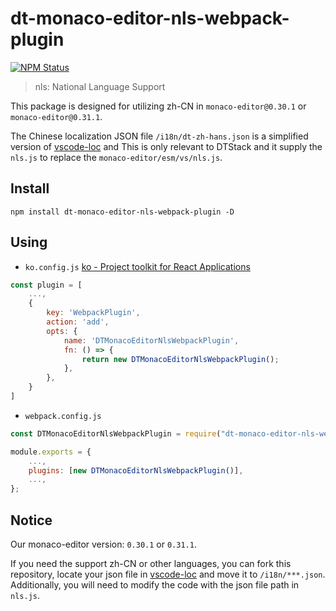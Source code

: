 # dt-monaco-editor-nls-webpack-plugin

<a href="https://www.npmjs.com/package/dt-monaco-editor-nls-webpack-plugin"><img alt="NPM Status" src="https://img.shields.io/npm/v/dt-monaco-editor-nls-webpack-plugin.svg?style=flat"></a>

> nls: National Language Support

This package is designed for utilizing zh-CN in `monaco-editor@0.30.1` or `monaco-editor@0.31.1`.

The Chinese localization JSON file `/i18n/dt-zh-hans.json` is a simplified version of [vscode-loc](https://github.com/microsoft/vscode-loc/blob/release/1.63.3/i18n/vscode-language-pack-zh-hans/translations/main.i18n.json)  and This is only relevant to DTStack and it supply the `nls.js` to replace the `monaco-editor/esm/vs/nls.js`.


## Install

`npm install dt-monaco-editor-nls-webpack-plugin -D`

## Using

-   `ko.config.js` [ko - Project toolkit for React Applications](https://github.com/DTStack/ko)

```js
const plugin = [
    ...,
    {
        key: 'WebpackPlugin',
        action: 'add',
        opts: {
            name: 'DTMonacoEditorNlsWebpackPlugin',
            fn: () => {
                return new DTMonacoEditorNlsWebpackPlugin();
            },
        },
    }
]
```

-   `webpack.config.js`

```js
const DTMonacoEditorNlsWebpackPlugin = require("dt-monaco-editor-nls-webpack-plugin");

module.exports = {
    ...,
    plugins: [new DTMonacoEditorNlsWebpackPlugin()],
    ...,
};
```

## Notice

Our monaco-editor version: `0.30.1` or `0.31.1`.

If you need the support zh-CN or other languages, you can fork this repository, locate your json file in [vscode-loc](https://github.com/microsoft/vscode-loc) and move it to `/i18n/***.json`. Additionally, you will need to modify the code with the json file path in `nls.js`.
